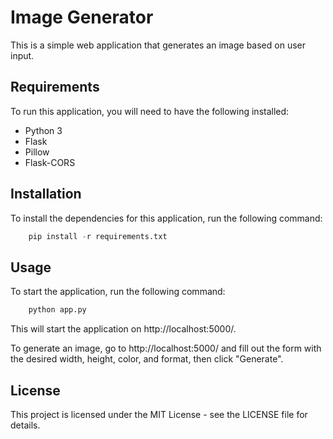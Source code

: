 # Image Generator
This is a simple web application that generates an image based on user input.

## Requirements
To run this application, you will need to have the following installed:
- Python 3
- Flask
- Pillow
- Flask-CORS

## Installation
To install the dependencies for this application, run the following command:

``` Python
    pip install -r requirements.txt
```

## Usage
To start the application, run the following command:

``` Python
    python app.py
```

This will start the application on http://localhost:5000/.

To generate an image, go to http://localhost:5000/ and fill out the form with the desired width, height, color, and format, then click "Generate".

## License
This project is licensed under the MIT License - see the LICENSE file for details.